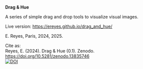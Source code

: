 **Drag & Hue**

A series of simple drag and drop tools to visualize visual images.

Live version:
https://ereyes.github.io/drag_and_hue/

E. Reyes, Paris, 2024, 2025.

Cite as:  
Reyes, E. (2024). Drag & Hue (0.1). Zenodo. https://doi.org/10.5281/zenodo.13835746  
[![DOI](https://zenodo.org/badge/DOI/10.5281/zenodo.13835746.svg)](https://doi.org/10.5281/zenodo.13835746)


